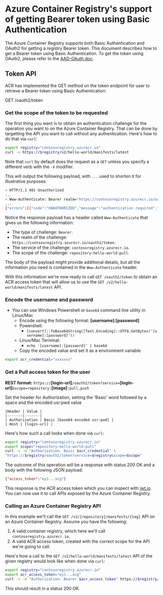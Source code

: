# Azure Container Registry's support of getting Bearer token using Basic Authentication

The Azure Container Registry supports both Basic Authentication and OAuth2 for getting a registry Bearer token. This document describes how to get a Bearer token using Basic Authentication. To get the token using OAuth2, please refer to the [AAD-OAuth doc](https://github.com/Azure/acr/blob/master/docs/AAD-OAuth.md).

## Token API

ACR has implemented the GET method on the token endpoint for user to retrieve a Bearer token using Basic Authentication:

GET /oauth2/token


### Get the scope of the token to be requested

The first thing you want is to obtain an authentication challenge for the operation you want to on the Azure Container Registry. That can be done by targetting the API you want to call without any authentication. Here's how to do that via `curl`:

```bash
export registry="contosoregistry.azurecr.io"
curl -v https://$registry/v2/hello-world/manifests/latest
```

Note that `curl` by default does the request as a `GET` unless you specify a different verb with the `-X` modifier.

This will output the following payload, with `...` used to shorten it for illustrative purposes:

```bash
< HTTP/1.1 401 Unauthorized
...
< Www-Authenticate: Bearer realm="https://contosoregistry.azurecr.io/oauth2/token",service="contosoregistry.azurecr.io",scope="repository:hello-world:pull"
...
{"errors":[{"code":"UNAUTHORIZED","message":"authentication required","detail":[{"Type":"repository","Name":"hello-world","Action":"pull"}]}]}
```

Notice the response payload has a header called `Www-Authenticate` that gives us the following information:
  - The type of challenge: `Bearer`.
  - The realm of the challenge: `https://contosoregistry.azurecr.io/oauth2/token`.
  - The service of the challenge: `contosoregistry.azurecr.io`.
  - The scope of the challenge: `repository:hello-world:pull`.

The body of the payload might provide additional details, but all the information you need is contained in the `Www-Authenticate` header.

With this information we're now ready to call `GET /oauth2/token` to obtain an ACR access token that will allow us to use the `GET /v2/hello-world/manifests/latest` API. 

### Encode the username and password 
  - You can use Windows Powershell or `base64` command line utility in Linux/Mac
    - Encode using the following format: **[username]**:**[password]**
    - Powershell: 
    	- `[convert]::ToBase64String([Text.Encoding]::UTF8.GetBytes('[username]:[password]'))`
    - Linux/Mac Terminal: 
    	- `echo '[username]:[password]' | base64`
    - Copy the encoded value and set it as a environment variable
	
```bash
export acr_credential="xxxxxxx"
```

### Get a Pull access token for the user

**REST format:** `https://`**[login-url]**`/oauth2/token?service=`**[login-url]**`&scope=repository:`**[image]**`:pull,push`

Set the header for Authorization, setting the 'Basic' word followed by a space and the encoded usr:pwd value

    |Header | Value |
    |-------|-------|
    | Authorization | Basic [base64 encoded usr:pwd] |
    | Host | [login-url] |

Here's how such a call looks when done via `curl`:

```bash
export registry="contosoregistry.azurecr.io"
export scope="repository:hello-world:pull"
curl -v -H "Authorization: Basic $acr_credential" \
"https://$registry/oauth2/token?service=$registry&scope=$scope"
```

The outcome of this operation will be a response with status 200 OK and a body with the following JSON payload:
```json
{"access_token":"eyJ...xcg"}
```

This response is the ACR access token which you can inspect with [jwt.io](https://jwt.io/). You can now use it to call APIs exposed by the Azure Container Registry.

### Calling an Azure Container Registry API

In this example we'll call the `GET /v2/{repository}/manifests/{tag}` API on an Azure Container Registry. Assume you have the following:
  1. A valid container registry, which here we'll call `contosoregistry.azurecr.io`.
  2. A valid ACR access token, created with the correct scope for the API we're going to call.

Here's how a call to the `GET /v2/hello-world/manifests/latest` API of the given registry would look like when done via `curl`:

```bash
export registry="contosoregistry.azurecr.io"
export acr_access_token="eyJ...xcg"
curl -v -H "Authorization: Bearer $acr_access_token" https://$registry/v2/hello-world/manifests/latest
```
This should result in a status 200 OK.
